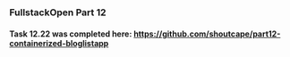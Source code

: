 ### FullstackOpen Part 12

#### Task 12.22 was completed here: https://github.com/shoutcape/part12-containerized-bloglistapp
